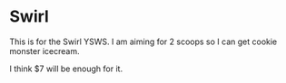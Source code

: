 # Swirl

This is for the Swirl YSWS. I am aiming for 2 scoops so I can get cookie monster icecream.

I think $7 will be enough for it.